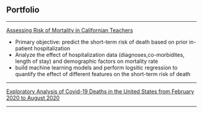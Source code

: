 ## Portfolio

---
[Assessing Risk of Mortality in Californian Teachers](https://eshkim1021.github.io/PM-606-Final/)

 - Primary objective: predict the short-term risk of death based on prior in-patient hospitalization
 - Analyze the effect of hospitalization data (diagnoses,co-morbidites, length of stay) and demographic factors on mortality rate
 - build machine learning models and perform logsitic regression to quantify the effect of different features on the short-term risk of death

---
[Exploratory Analysis of Covid-19 Deaths in the United States from February 2020 to August 2020](https://eshkim1021.github.io/PM-566-Final/)


<!---
### Category Name 2

- [Project 1 Title](http://example.com/)
- [Project 2 Title](http://example.com/)
- [Project 3 Title](http://example.com/)
- [Project 4 Title](http://example.com/)
- [Project 5 Title](http://example.com/)--->





---

